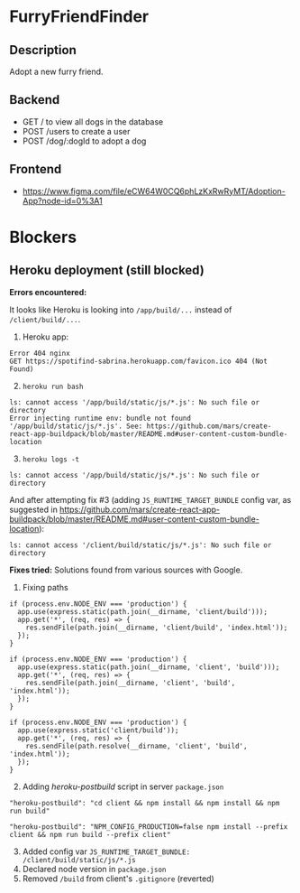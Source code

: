 # FurryFriendFinder

## Description
Adopt a new furry friend.

## Backend
- GET / to view all dogs in the database
- POST /users to create a user
- POST /dog/:dogId to adopt a dog

## Frontend
- https://www.figma.com/file/eCW64W0CQ6phLzKxRwRyMT/Adoption-App?node-id=0%3A1

# Blockers

## Heroku deployment (still blocked)

**Errors encountered:**

It looks like Heroku is looking into `/app/build/...` instead of `/client/build/...`.

1. Heroku app:

```
Error 404 nginx
GET https://spotifind-sabrina.herokuapp.com/favicon.ico 404 (Not Found)
```

2. `heroku run bash`

```
ls: cannot access '/app/build/static/js/*.js': No such file or directory
Error injecting runtime env: bundle not found '/app/build/static/js/*.js'. See: https://github.com/mars/create-react-app-buildpack/blob/master/README.md#user-content-custom-bundle-location
```

3. `heroku logs -t`

```
ls: cannot access '/app/build/static/js/*.js': No such file or directory
```

And after attempting fix #3 (adding `JS_RUNTIME_TARGET_BUNDLE` config var, as suggested in https://github.com/mars/create-react-app-buildpack/blob/master/README.md#user-content-custom-bundle-location):

```
ls: cannot access '/client/build/static/js/*.js': No such file or directory
```

**Fixes tried:**
Solutions found from various sources with Google.

1. Fixing paths

```
if (process.env.NODE_ENV === 'production') {
  app.use(express.static(path.join(__dirname, 'client/build')));
  app.get('*', (req, res) => {
    res.sendFile(path.join(__dirname, 'client/build', 'index.html'));
  });
}
```

```
if (process.env.NODE_ENV === 'production') {
  app.use(express.static(path.join(__dirname, 'client', 'build')));
  app.get('*', (req, res) => {
    res.sendFile(path.join(__dirname, 'client', 'build', 'index.html'));
  });
}
```

```
if (process.env.NODE_ENV === 'production') {
  app.use(express.static('client/build'));
  app.get('*', (req, res) => {
    res.sendFile(path.resolve(__dirname, 'client', 'build', 'index.html'));
  });
}
```

2. Adding *heroku-postbuild* script in server `package.json`

```
"heroku-postbuild": "cd client && npm install && npm install && npm run build"
```

```
"heroku-postbuild": "NPM_CONFIG_PRODUCTION=false npm install --prefix client && npm run build --prefix client"
```

3. Added config var `JS_RUNTIME_TARGET_BUNDLE: /client/build/static/js/*.js`
4. Declared node version in `package.json`
5. Removed `/build` from client's `.gitignore` (reverted)
